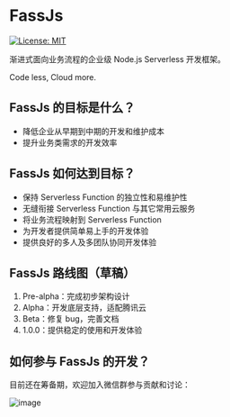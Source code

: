 # FassJs

[![License: MIT](https://img.shields.io/badge/License-MIT-yellow.svg)](https://opensource.org/licenses/MIT)

渐进式面向业务流程的企业级 Node.js Serverless 开发框架。

Code less, Cloud more.

## FassJs 的目标是什么？

* 降低企业从早期到中期的开发和维护成本
* 提升业务类需求的开发效率

## FassJs 如何达到目标？

* 保持 Serverless Function 的独立性和易维护性
* 无缝衔接 Serverless Function 与其它常用云服务
* 将业务流程映射到 Serverless Function
* 为开发者提供简单易上手的开发体验
* 提供良好的多人及多团队协同开发体验

## FassJs 路线图（草稿）

1. Pre-alpha：完成初步架构设计
2. Alpha：开发底层支持，适配腾讯云
3. Beta：修复 bug，完善文档
4. 1.0.0：提供稳定的使用和开发体验

## 如何参与 FassJs 的开发？

目前还在筹备期，欢迎加入微信群参与贡献和讨论：

![image](https://user-images.githubusercontent.com/215433/56074015-059fea80-5dde-11e9-8a61-afc97aa7288b.png)